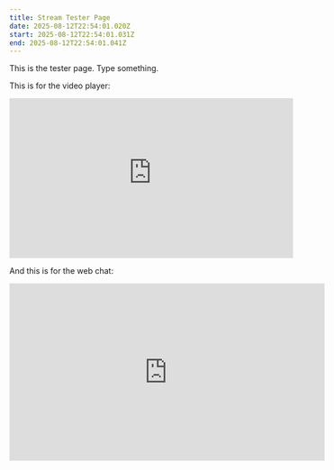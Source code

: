```yaml
---
title: Stream Tester Page
date: 2025-08-12T22:54:01.020Z
start: 2025-08-12T22:54:01.031Z
end: 2025-08-12T22:54:01.041Z
---
```

T﻿his is the tester page. Type something.

This is for the video player:

<div style="position: relative; padding-top: 56.25%;"><iframe title="Test of Video Embed" width="100%" height="100%" src="https://peertube-eu.howlround.com/videos/embed/maaxtJnqsefJKQgLQBKoXH" frameborder="0" allowfullscreen="" sandbox="allow-same-origin allow-scripts allow-popups allow-forms" style="position: absolute; inset: 0px;"></iframe></div>

And this is for the web chat:

<iframe src="https://peertube-eu.howlround.com/plugins/livechat/router/webchat/room/a33e5919-63f3-4053-8791-2ef41b7fd01f" title="Test of Video Embed" sandbox="allow-same-origin allow-scripts allow-popups allow-forms" width="560" height="315" frameborder="0"></iframe>